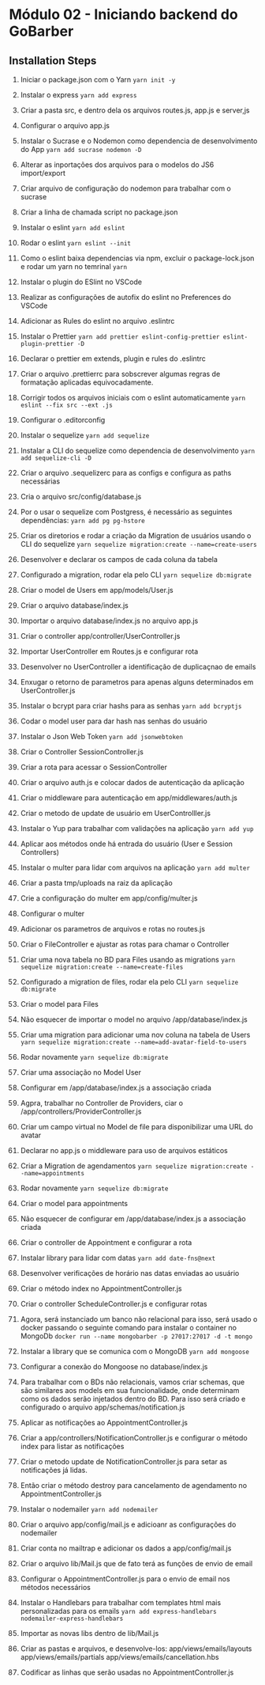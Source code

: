 # Módulo 02 - Iniciando backend do GoBarber

## Installation Steps

1. Iniciar o package.json com o Yarn
   `yarn init -y`

2. Instalar o express
   `yarn add express`

3. Criar a pasta src, e dentro dela os arquivos routes.js, app.js e server,js

4. Configurar o arquivo app.js

5. Instalar o Sucrase e o Nodemon como dependencia de desenvolvimento do App
   `yarn add sucrase nodemon -D`

6. Alterar as inportações dos arquivos para o modelos do JS6 import/export

7. Criar arquivo de configuração do nodemon para trabalhar com o sucrase

8. Criar a linha de chamada script no package.json

9. Instalar o eslint
   `yarn add eslint`

10. Rodar o eslint
    `yarn eslint --init`

11. Como o eslint baixa dependencias via npm, excluir o package-lock.json e
    rodar um yarn no temrinal
    `yarn`

12. Instalar o plugin do ESlint no VSCode

13. Realizar as configurações de autofix do eslint no Preferences do VSCode

14. Adicionar as Rules do eslint no arquivo .eslintrc

15. Instalar o Prettier
    `yarn add prettier eslint-config-prettier eslint-plugin-prettier -D`

16. Declarar o prettier em extends, plugin e rules do .eslintrc

17. Criar o arquivo .prettierrc para sobscrever algumas regras de formatação
    aplicadas equivocadamente.

18. Corrigir todos os arquivos iniciais com o eslint automaticamente
    `yarn eslint --fix src --ext .js`

19. Configurar o .editorconfig

20. Instalar o sequelize
    `yarn add sequelize`

21. Instalar a CLI do sequelize como dependencia de desenvolvimento
    `yarn add sequelize-cli -D`

22. Criar o arquivo .sequelizerc para as configs e configura as paths necessárias

23. Cria o arquivo src/config/database.js

24. Por o usar o sequelize com Postgress, é necessário as seguintes dependências:
    `yarn add pg pg-hstore`

25. Criar os diretorios e rodar a criação da Migration de usuários usando o
    CLI do sequelize
    `yarn sequelize migration:create --name=create-users`

26. Desenvolver e declarar os campos de cada coluna da tabela

27. Configurado a migration, rodar ela pelo CLI
    `yarn sequelize db:migrate`

28. Criar o model de Users em app/models/User.js

29. Criar o arquivo database/index.js

30. Importar o arquivo database/index.js no arquivo app.js

31. Criar o controller app/controller/UserController.js

32. Importar UserController em Routes.js e configurar rota

33. Desenvolver no UserController a identificação de duplicaçnao de emails

34. Enxugar o retorno de parametros para apenas alguns determinados em UserController.js

35. Instalar o bcrypt para criar hashs para as senhas
    `yarn add bcryptjs`

36. Codar o model user para dar hash nas senhas do usuário

37. Instalar o Json Web Token
    `yarn add jsonwebtoken`

38. Criar o Controller SessionController.js

39. Criar a rota para acessar o SessionController

40. Criar o arquivo auth.js e colocar dados de autenticação da aplicação

41. Criar o middleware para autenticação em app/middlewares/auth.js

42. Criar o metodo de update de usuário em UserControlller.js

43. Instalar o Yup para trabalhar com validações na aplicação
    `yarn add yup`

44. Aplicar aos métodos onde há entrada do usuário (User e Session Controllers)

45. Instalar o multer para lidar com arquivos na aplicação
    `yarn add multer`

46. Criar a pasta tmp/uploads na raiz da aplicação

47. Crie a configuração do multer em app/config/multer.js

48. Configurar o multer

49. Adicionar os parametros de arquivos e rotas no routes.js

50. Criar o FileController e ajustar as rotas para chamar o Controller

51. Criar uma nova tabela no BD para Files usando as migrations
    `yarn sequelize migration:create --name=create-files`

52. Configurado a migration de files, rodar ela pelo CLI
    `yarn sequelize db:migrate`

53. Criar o model para Files

54. Não esquecer de importar o model no arquivo /app/database/index.js

55. Criar uma migration para adicionar uma nov coluna na tabela de Users
    `yarn sequelize migration:create --name=add-avatar-field-to-users`

56. Rodar novamente
    `yarn sequelize db:migrate`

57. Criar uma associação no Model User

58. Configurar em /app/database/index.js a associação criada

59. Agpra, trabalhar no Controller de Providers, ciar o /app/controllers/ProviderController.js

60. Criar um campo virtual no Model de file para disponibilizar uma URL do avatar

61. Declarar no app.js o middleware para uso de arquivos estáticos

62. Criar a Migration de agendamentos
    `yarn sequelize migration:create --name=appointments`

63. Rodar novamente
    `yarn sequelize db:migrate`

64. Criar o model para appointments

65. Não esquecer de configurar em /app/database/index.js a associação criada

66. Criar o controller de Appointment e configurar a rota

67. Instalar library para lidar com datas
    `yarn add date-fns@next`

68. Desenvolver verificações de horário nas datas enviadas ao usuário

69. Criar o método index no AppointmentController.js

70. Criar o controller ScheduleController.js e configurar rotas

71. Agora, será instanciado um banco não relacional para isso, será usado o docker
    passando o seguinte comando para instalar o container no MongoDb
    `docker run --name mongobarber -p 27017:27017 -d -t mongo`

72. Instalar a library que se comunica com o MongoDB
    `yarn add mongoose`

73. Configurar a conexão do Mongoose no database/index.js

74. Para trabalhar com o BDs não relacionais, vamos criar schemas, que são
    similares aos models em sua funcionalidade, onde determinam como os dados
    serão injetados dentro do BD. Para isso será criado e configurado o arquivo
    app/schemas/notification.js

75. Aplicar as notificações ao AppointmentController.js

76. Criar a app/controllers/NotificationController.js e configurar o método
    index para listar as notificações

77. Criar o metodo update de NotificationController.js para setar as notificações
    já lidas.

78. Então criar o método destroy para cancelamento de agendamento no AppointmentController.js

79. Instalar o nodemailer
    `yarn add nodemailer`

80. Criar o arquivo app/config/mail.js e adicioanr as configurações do nodemailer

81. Criar conta no mailtrap e adicionar os dados a app/config/mail.js

82. Criar o arquivo lib/Mail.js que de fato terá as funções de envio de email

83. Configurar o AppointmentController.js para o envio de email nos métodos necessários

84. Instalar o Handlebars para trabalhar com templates html mais personalizadas para os emails
    `yarn add express-handlebars nodemailer-express-handlebars`

85. Importar as novas libs dentro de lib/Mail.js

86. Criar as pastas e arquivos, e desenvolve-los:
    app/views/emails/layouts
    app/views/emails/partials
    app/views/emails/cancellation.hbs

87. Codificar as linhas que serão usadas no AppointmentController.js
